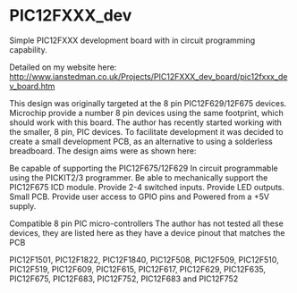 # PIC12FXXX_dev
Simple PIC12FXXX development board with in circuit programming capability.

Detailed on my website here:
http://www.ianstedman.co.uk/Projects/PIC12FXXX_dev_board/pic12fxxx_dev_board.htm

This design was originally targeted at the 8 pin PIC12F629/12F675 devices. Microchip provide a number 8 pin devices using the same footprint, which should work with this board.
The author has recently started working with the smaller, 8 pin, PIC devices. To facilitate development it was decided to create a small development PCB, as an alternative to using a solderless breadboard. The design aims were as shown here:
 
Be capable of supporting the PIC12F675/12F629
In circuit programmable using the PICKIT2/3 programmer.
Be able to mechanically support the PIC12F675 ICD module.
Provide 2-4 switched inputs.
Provide LED outputs.
Small PCB.
Provide user access to GPIO pins and
Powered from a +5V supply.

Compatible 8 pin PIC micro-controllers
The author has not tested all these devices, they are listed here as they have a device pinout that matches the PCB 

PIC12F1501, PIC12F1822, PIC12F1840, PIC12F508, PIC12F509, PIC12F510, PIC12F519, PIC12F609, PIC12F615, PIC12F617, PIC12F629, PIC12F635, PIC12F675, PIC12F683, PIC12F752, PIC12F683 and PIC12F752
